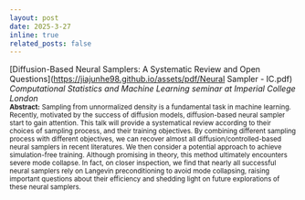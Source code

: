 ```yaml
---
layout: post
date: 2025-3-27
inline: true
related_posts: false
---
```


[Diffusion-Based Neural Samplers: A Systematic Review and Open Questions](https://jiajunhe98.github.io/assets/pdf/Neural Sampler - IC.pdf)\
*Computational Statistics and Machine Learning seminar at Imperial College London*\
<sub>**Abstract:** Sampling from unnormalized density is a fundamental task in machine learning. Recently, motivated by the success of diffusion models, diffusion-based neural sampler start to gain attention. This talk will provide a systematical review according to their choices of sampling process, and their training objectives. By combining different sampling process with different objectives, we can recover almost all diffusion/controlled-based neural samplers in recent literatures. We then consider a potential approach to achieve simulation-free training. Although promising in theory, this method ultimately encounters severe mode collapse. In fact, on closer inspection, we find that nearly all successful neural samplers rely on Langevin preconditioning to avoid mode collapsing, raising important questions about their efficiency and shedding light on future explorations of these neural samplers.</sub>